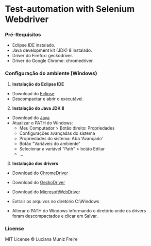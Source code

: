 # Test-automation with Selenium Webdriver

### Pré-Requisitos

 * Eclipse IDE instalado.
 * Java development kit (JDK) 8 instalado.
 * Driver do Firefox: geckodriver.
 * Driver do Google Chrome: chromedriver.

### Configuração do ambiente (Windows)

1. **Instalação do Eclipse IDE**

* Download do [Eclipse](https://www.eclipse.org/downloads/)
* Descompactar e abrir o executável.


2. **Instalação do Java JDK 8**

* Download do [Java](https://www.oracle.com/technetwork/java/javase/downloads/jdk8-downloads-2133151.html?ssSourceSiteId=otnpt)
* Atualizar o PATH do Windows:
    * Meu Computador > Botão direito: Propriedades
    * Configurações avançadas do sistema
    * Propriedades do sistema: Aba 'Avançado'
    * Botão "Variáveis do ambiente"
    * Selecionar a variável "Path" > botão Editar
    * ...


3. **Instalação dos drivers**

* Download do [ChromeDriver](https://sites.google.com/a/chromium.org/chromedriver/home)

* Download do [GeckoDriver](https://github.com/mozilla/geckodriver/releases)

* Download do [MicrosoftWebDriver](https://developer.microsoft.com/en-us/microsoft-edge/tools/webdriver/)

* Extrair os arquivos no diretório C:\Windows

* Alterar o PATH do Windows informando o diretório onde os drivers foram descompactados e clicar em Salvar.


### License

MIT License © Luciana Muniz Freire